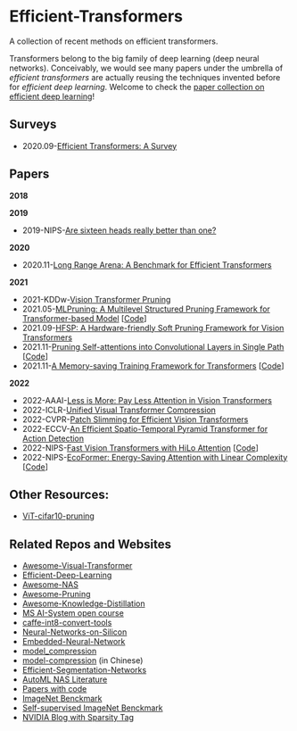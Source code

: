 # Efficient-Transformers
A collection of recent methods on efficient transformers.

Transformers belong to the big family of deep learning (deep neural networks). Conceivably, we would see many papers under the umbrella of *efficient transformers* are actually reusing the techniques invented before for *efficient deep learning*. Welcome to check the [paper collection on efficient deep learning](https://github.com/MingSun-Tse/Efficient-Deep-Learning)!


## Surveys
- 2020.09-[Efficient Transformers: A Survey](https://arxiv.org/abs/2009.06732)

## Papers

**2018**



**2019**
- 2019-NIPS-[Are sixteen heads really better than one?](https://arxiv.org/abs/1905.10650)


**2020**
- 2020.11-[Long Range Arena: A Benchmark for Efficient Transformers](https://arxiv.org/abs/2011.04006)


**2021**
- 2021-KDDw-[Vision Transformer Pruning](https://arxiv.org/abs/2104.08500)
- 2021.05-[MLPruning: A Multilevel Structured Pruning Framework for Transformer-based Model](https://arxiv.org/abs/2105.14636) [[Code](https://github.com/yaozhewei/MLPruning)]
- 2021.09-[HFSP: A Hardware-friendly Soft Pruning Framework for Vision Transformers](https://openreview.net/forum?id=dhLChxJwgMR)
- 2021.11-[Pruning Self-attentions into Convolutional Layers in Single Path](https://arxiv.org/abs/2111.11802) [[Code](https://github.com/ziplab/SPViT)]
- 2021.11-[A Memory-saving Training Framework for Transformers](https://arxiv.org/abs/2111.11124) [[Code](https://github.com/ziplab/Mesa)]


**2022**
- 2022-AAAI-[Less is More: Pay Less Attention in Vision Transformers](https://arxiv.org/abs/2105.14217)
- 2022-ICLR-[Unified Visual Transformer Compression](https://openreview.net/forum?id=9jsZiUgkCZP)
- 2022-CVPR-[Patch Slimming for Efficient Vision Transformers](https://arxiv.org/abs/2106.02852)
- 2022-ECCV-[An Efficient Spatio-Temporal Pyramid Transformer for Action Detection](https://arxiv.org/abs/2207.10448)
- 2022-NIPS-[Fast Vision Transformers with HiLo Attention](https://arxiv.org/abs/2205.13213) [[Code](https://github.com/ziplab/LITv2)]
- 2022-NIPS-[EcoFormer: Energy-Saving Attention with Linear Complexity](https://arxiv.org/abs/2209.09004) [[Code](https://github.com/ziplab/EcoFormer)]

## Other Resources:
- [ViT-cifar10-pruning](https://github.com/Cydia2018/ViT-cifar10-pruning)


## Related Repos and Websites
- [Awesome-Visual-Transformer](https://github.com/dk-liang/Awesome-Visual-Transformer)
- [Efficient-Deep-Learning](https://github.com/MingSun-Tse/Efficient-Deep-Learning)
- [Awesome-NAS](https://github.com/D-X-Y/Awesome-NAS)
- [Awesome-Pruning](https://github.com/he-y/Awesome-Pruning)
- [Awesome-Knowledge-Distillation](https://github.com/FLHonker/Awesome-Knowledge-Distillation)
- [MS AI-System open course](https://github.com/microsoft/AI-System/tree/main/Lectures)
- [caffe-int8-convert-tools](https://github.com/BUG1989/caffe-int8-convert-tools)
- [Neural-Networks-on-Silicon](https://github.com/fengbintu/Neural-Networks-on-Silicon)
- [Embedded-Neural-Network](https://github.com/ZhishengWang/Embedded-Neural-Network)
- [model_compression](https://github.com/j-marple-dev/model_compression)
- [model-compression](https://github.com/666DZY666/model-compression) (in Chinese)
- [Efficient-Segmentation-Networks](https://github.com/xiaoyufenfei/Efficient-Segmentation-Networks)
- [AutoML NAS Literature](https://www.automl.org/automl/literature-on-neural-architecture-search/)
- [Papers with code](https://paperswithcode.com/task/network-pruning)
- [ImageNet Benckmark](https://paperswithcode.com/sota/image-classification-on-imagenet)
- [Self-supervised ImageNet Benckmark](https://paperswithcode.com/sota/self-supervised-image-classification-on)
- [NVIDIA Blog with Sparsity Tag](https://developer.nvidia.com/blog/tag/sparsity/) 
